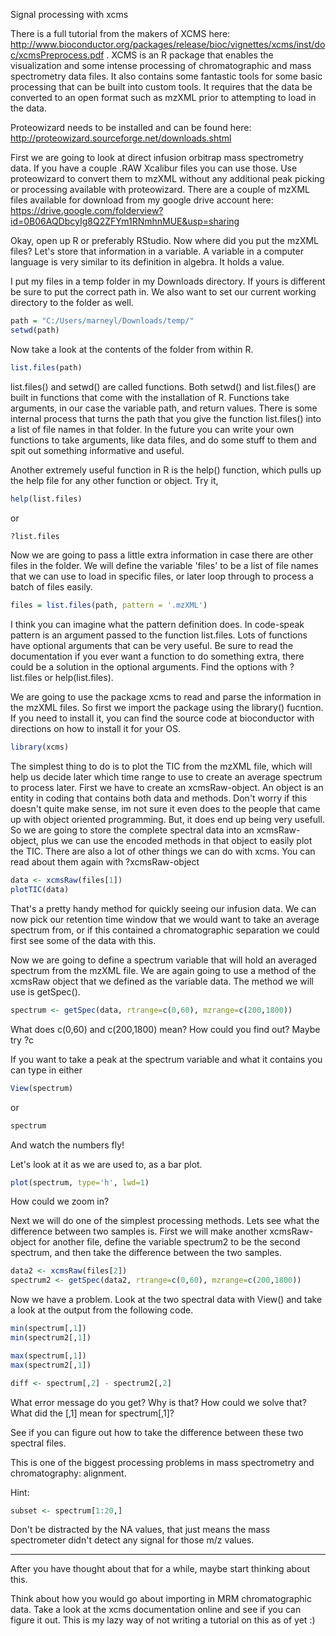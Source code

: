 Signal processing with xcms

There is a full tutorial from the makers of XCMS here: http://www.bioconductor.org/packages/release/bioc/vignettes/xcms/inst/doc/xcmsPreprocess.pdf .  XCMS is an R package that enables the visualization and some intense processing of chromatographic and mass spectrometry data files. It also contains some fantastic tools for some basic processing that can be built into custom tools. It requires that the data be converted to an open format such as mzXML prior to attempting to load in the data.

Proteowizard needs to be installed and can be found here: http://proteowizard.sourceforge.net/downloads.shtml

First we are going to look at direct infusion orbitrap mass spectrometry data. If you have a couple .RAW Xcalibur files you can use those. Use proteowizard to convert them to mzXML without any additional peak picking or processing available with proteowizard. There are a couple of mzXML files available for download from my google drive account here: https://drive.google.com/folderview?id=0B06AQDbcyIg8Q2ZFYm1RNmhnMUE&usp=sharing

Okay, open up R or preferably RStudio. Now where did you put the mzXML files? Let's store that information in a variable. A variable in a computer language is very similar to its definition in algebra. It holds a value.

I put my files in a temp folder in my Downloads directory. If yours is different be sure to put the correct path in. We also want to set our current working directory to the folder as well.

``` R
path = "C:/Users/marneyl/Downloads/temp/"
setwd(path)
```

Now take a look at the contents of the folder from within R.

``` R
list.files(path)
```

list.files() and setwd() are called functions. Both setwd() and list.files() are built in functions that come with the installation of R. Functions take arguments, in our case the variable path, and return values. There is some internal process that turns the path that you give the function list.files() into a list of file names in that folder. In the future you can write your own functions to take arguments, like data files, and do some stuff to them and spit out something informative and useful.

Another extremely useful function in R is the help() function, which pulls up the help file for any other function or object. Try it,

``` R
help(list.files)
```

or

``` R
?list.files
```

Now we are going to pass a little extra information in case there are other files in the folder. We will define the variable 'files' to be a list of file names that we can use to load in specific files, or later loop through to process a batch of files easily.

``` R
files = list.files(path, pattern = '.mzXML')
```

I think you can imagine what the pattern definition does. In code-speak pattern is an argument passed to the function list.files. Lots of functions have optional arguments that can be very useful. Be sure to read the documentation if you ever want a function to do something extra, there could be a solution in the optional arguments. Find the options with ?list.files or help(list.files).

We are going to use the package xcms to read and parse the information in the mzXML files. So first we import the package using the library() fucntion. If you need to install it, you can find the source code at bioconductor with directions on how to install it for your OS.

``` R
library(xcms)
```

The simplest thing to do is to plot the TIC from the mzXML file, which will help us decide later which time range to use to create an average spectrum to process later. First we have to create an xcmsRaw-object. An object is an entity in coding that contains both data and methods. Don't worry if this doesn't quite make sense, im not sure it even does to the people that came up with object oriented programming. But, it does end up being very usefull. So we are going to store the complete spectral data into an xcmsRaw-object, plus we can use the encoded methods in that object to easily plot the TIC. There are also a lot of other things we can do with xcms. You can read about them again with ?xcmsRaw-object

``` R
data <- xcmsRaw(files[1])
plotTIC(data)
```

That's a pretty handy method for quickly seeing our infusion data. We can now pick our retention time window that we would want to take an average spectrum from, or if this contained a chromatographic separation we could first see some of the data with this.

Now we are going to define a spectrum variable that will hold an averaged spectrum from the mzXML file. We are again going to use a method of the xcmsRaw object that we defined as the variable data. The method we will use is getSpec().

``` R
spectrum <- getSpec(data, rtrange=c(0,60), mzrange=c(200,1800))
```

What does c(0,60) and c(200,1800) mean? How could you find out? Maybe try ?c

If you want to take a peak at the spectrum variable and what it contains you can type in either

``` R
View(spectrum)
```
or
``` R
spectrum
```

And watch the numbers fly!

Let's look at it as we are used to, as a bar plot.

``` R
plot(spectrum, type='h', lwd=1)
```

How could we zoom in?

Next we will do one of the simplest processing methods. Lets see what the difference between two samples is. First we will make another xcmsRaw-object for another file, define the variable spectrum2 to be the second spectrum, and then take the difference between the two samples.

``` R
data2 <- xcmsRaw(files[2])
spectrum2 <- getSpec(data2, rtrange=c(0,60), mzrange=c(200,1800))
```

Now we have a problem. Look at the two spectral data with View() and take a look at the output from the following code.

``` R
min(spectrum[,1])
min(spectrum2[,1])

max(spectrum[,1])
max(spectrum2[,1])

diff <- spectrum[,2] - spectrum2[,2]
```

What error message do you get? Why is that? How could we solve that? What did the [,1] mean for spectrum[,1]?

See if you can figure out how to take the difference between these two spectral files.

This is one of the biggest processing problems in mass spectrometry and chromatography: alignment.

Hint:
``` R
subset <- spectrum[1:20,]
```

Don't be distracted by the NA values, that just means the mass spectrometer didn't detect any signal for those m/z values.

----------------------------------------------
After you have thought about that for a while, maybe start thinking about this.

Think about how you would go about importing in MRM chromatographic data. Take a look at the xcms documentation online and see if you can figure it out. This is my lazy way of not writing a tutorial on this as of yet :)
